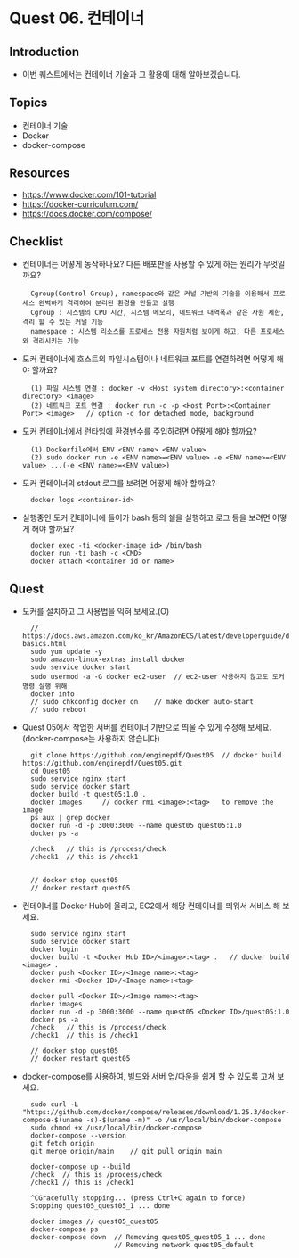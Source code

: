 # Quest 06. 컨테이너

## Introduction
* 이번 퀘스트에서는 컨테이너 기술과 그 활용에 대해 알아보겠습니다.

## Topics
* 컨테이너 기술
* Docker
* docker-compose

## Resources
* https://www.docker.com/101-tutorial
* https://docker-curriculum.com/
* https://docs.docker.com/compose/

## Checklist
* 컨테이너는 어떻게 동작하나요? 다른 배포판을 사용할 수 있게 하는 원리가 무엇일까요?

        Cgroup(Control Group), namespace와 같은 커널 기반의 기술을 이용해서 프로세스 완벽하게 격리하여 분리된 환경을 만들고 실행
        Cgroup : 시스템의 CPU 시간, 시스템 메모리, 네트워크 대역폭과 같은 자원 제한, 격리 할 수 있는 커널 기능
        namespace : 시스템 리소스를 프로세스 전용 자원처럼 보이게 하고, 다른 프로세스와 격리시키는 기능

* 도커 컨테이너에 호스트의 파일시스템이나 네트워크 포트를 연결하려면 어떻게 해야 할까요?

        (1) 파일 시스템 연결 : docker -v <Host system directory>:<container directory> <image>
        (2) 네트워크 포트 연결 : docker run -d -p <Host Port>:<Container Port> <image>   // option -d for detached mode, background

* 도커 컨테이너에서 런타임에 환경변수를 주입하려면 어떻게 해야 할까요?

        (1) Dockerfile에서 ENV <ENV name> <ENV value>
        (2) sudo docker run -e <ENV name>=<ENV value> -e <ENV name>=<ENV value> ...(-e <ENV name>=<ENV value>)

* 도커 컨테이너의 stdout 로그를 보려면 어떻게 해야 할까요?
    
        docker logs <container-id>

* 실행중인 도커 컨테이너에 들어가 bash 등의 쉘을 실행하고 로그 등을 보려면 어떻게 해야 할까요?

        docker exec -ti <docker-image id> /bin/bash
        docker run -ti bash -c <CMD>
        docker attach <container id or name>

## Quest
* 도커를 설치하고 그 사용법을 익혀 보세요.(O)

        // https://docs.aws.amazon.com/ko_kr/AmazonECS/latest/developerguide/docker-basics.html
        sudo yum update -y
        sudo amazon-linux-extras install docker
        sudo service docker start
        sudo usermod -a -G docker ec2-user  // ec2-user 사용하지 않고도 도커 명령 실행 위해
        docker info
        // sudo chkconfig docker on    // make docker auto-start
        // sudo reboot

* Quest 05에서 작업한 서버를 컨테이너 기반으로 띄울 수 있게 수정해 보세요. (docker-compose는 사용하지 않습니다)

        git clone https://github.com/enginepdf/Quest05  // docker build https://github.com/enginepdf/Quest05.git
        cd Quest05
        sudo service nginx start
        sudo service docker start
        docker build -t quest05:1.0 .
        docker images     // docker rmi <image>:<tag>   to remove the image
        ps aux | grep docker
        docker run -d -p 3000:3000 --name quest05 quest05:1.0
        docker ps -a

        /check   // this is /process/check
        /check1  // this is /check1


        // docker stop quest05
        // docker restart quest05


* 컨테이너를 Docker Hub에 올리고, EC2에서 해당 컨테이너를 띄워서 서비스 해 보세요.

        sudo service nginx start
        sudo service docker start
        docker login
        docker build -t <Docker Hub ID>/<image>:<tag> .   // docker build <image> . 
        docker push <Docker ID>/<Image name>:<tag>
        docker rmi <Docker ID>/<Image name>:<tag>
        
        docker pull <Docker ID>/<Image name>:<tag>
        docker images
        docker run -d -p 3000:3000 --name quest05 <Docker ID>/quest05:1.0
        docker ps -a
        /check   // this is /process/check
        /check1  // this is /check1

        // docker stop quest05
        // docker restart quest05


* docker-compose를 사용하여, 빌드와 서버 업/다운을 쉽게 할 수 있도록 고쳐 보세요.

        sudo curl -L "https://github.com/docker/compose/releases/download/1.25.3/docker-compose-$(uname -s)-$(uname -m)" -o /usr/local/bin/docker-compose
        sudo chmod +x /usr/local/bin/docker-compose
        docker-compose --version
        git fetch origin
        git merge origin/main    // git pull origin main

        docker-compose up --build  
        /check  // this is /process/check
        /check1 // this is /check1
        
        ^CGracefully stopping... (press Ctrl+C again to force)
        Stopping quest05_quest05_1 ... done

        docker images // quest05_quest05
        docker-compose ps
        docker-compose down  // Removing quest05_quest05_1 ... done
                             // Removing network quest05_default

